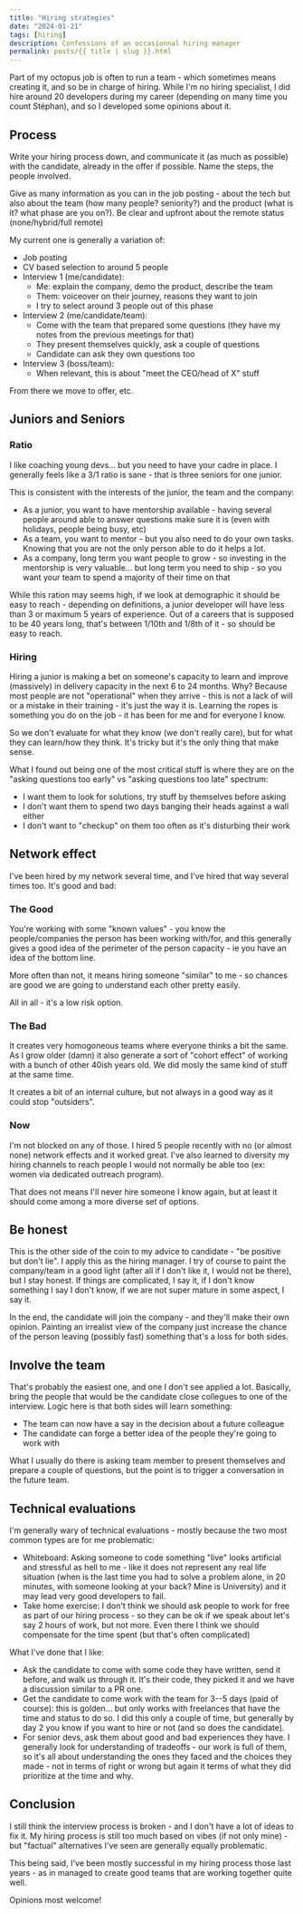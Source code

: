 ```yaml
---
title: "Hiring strategies"
date: "2024-01-21"
tags: [hiring]
description: Confessions of an occasionnal hiring manager
permalink: posts/{{ title | slug }}.html
---
```


Part of my octopus job is often to run a team - which sometimes means creating it, and so be in charge of hiring. While I'm no hiring specialist, I did hire around 20 developers during my career (depending on many time you count Stéphan), and so I developed some opinions about it.

## Process

Write your hiring process down, and communicate it (as much as possible) with the candidate, already in the offer if possible. Name the steps, the people involved.

Give as many information as you can in the job posting - about the tech but also about the team (how many people? seniority?) and the product (what is it? what phase are you on?). Be clear and upfront about the remote status (none/hybrid/full remote)

My current one is generally a variation of:

- Job posting
- CV based selection to around 5 people
- Interview 1 (me/candidate):
  - Me: explain the company, demo the product, describe the team
  - Them: voiceover on their journey, reasons they want to join
  - I try to select around 3 people out of this phase
- Interview 2 (me/candidate/team):
  - Come with the team that prepared some questions (they have my notes from the previous meetings for that)
  - They present themselves quickly, ask a couple of questions
  - Candidate can ask they own questions too
- Interview 3 (boss/team):
  - When relevant, this is about "meet the CEO/head of X" stuff

From there we move to offer, etc.

## Juniors and Seniors

### Ratio

I like coaching young devs... but you need to have your cadre in place. I generally feels like a 3/1 ratio is sane - that is three seniors for one junior.

This is consistent with the interests of the junior, the team and the company:

- As a junior, you want to have mentorship available - having several people around able to answer questions make sure it is (even with holidays, people being busy, etc)
- As a team, you want to mentor - but you also need to do your own tasks. Knowing that you are not the only person able to do it helps a lot.
- As a company, long term you want people to grow - so investing in the mentorship is very valuable... but long term you need to ship - so you want your team to spend a majority of their time on that

While this ration may seems high, if we look at demographic it should be easy to reach - depending on definitions, a junior developer will have less than 3 or maximum 5 years of experience. Out of a careers that is supposed to be 40 years long, that's between 1/10th and 1/8th of it - so should be easy to reach.

### Hiring

Hiring a junior is making a bet on someone's capacity to learn and improve (massively) in delivery capacity in the next 6 to 24 months. Why? Because most people are not "operational" when they arrive - this is not a lack of will or a mistake in their training - it's just the way it is. Learning the ropes is something you do on the job - it has been for me and for everyone I know.

So we don't evaluate for what they know (we don't really care), but for what they can learn/how they think. It's tricky but it's the only thing that make sense.

What I found out being one of the most critical stuff is where they are on the "asking questions too early" vs "asking questions too late" spectrum:

- I want them to look for solutions, try stuff by themselves before asking
- I don't want them to spend two days banging their heads against a wall either
- I don't want to "checkup" on them too often as it's disturbing their work

## Network effect

I've been hired by my network several time, and I've hired that way several times too. It's good and bad:

### The Good

You're working with some "known values" - you know the people/companies the person has been working with/for, and this generally gives a good idea of the perimeter of the person capacity - ie you have an idea of the bottom line.

More often than not, it means hiring someone "similar" to me - so chances are good we are going to understand each other pretty easily.

All in all - it's a low risk option.

### The Bad

It creates very homogoneous teams where everyone thinks a bit the same. As I grow older (damn) it also generate a sort of "cohort effect" of working with a bunch of other 40ish years old. We did mosly the same kind of stuff at the same time.

It creates a bit of an internal culture, but not always in a good way as it could stop "outsiders".

### Now

I'm not blocked on any of those. I hired 5 people recently with no (or almost none) network effects and it worked great. I've also learned to diversity my hiring channels to reach people I would not normally be able too (ex: women via dedicated outreach program).

That does not means I'll never hire someone I know again, but at least it should come among a more diverse set of options.

## Be honest

This is the other side of the coin to my advice to candidate - "be positive but don't lie". I apply this as the hiring manager. I try of course to paint the company/team in a good light (after all if I don't like it, I would not be there), but I stay honest. If things are complicated, I say it, if I don't know something I say I don't know, if we are not super mature in some aspect, I say it.

In the end, the candidate will join the company - and they'll make their own opinion. Painting an irrealist view of the company just increase the chance of the person leaving (possibly fast) something that's a loss for both sides.

## Involve the team

That's probably the easiest one, and one I don't see applied a lot. Basically, bring the people that would be the candidate close collegues to one of the interview. Logic here is that both sides will learn something:

- The team can now have a say in the decision about a future colleague
- The candidate can forge a better idea of the people they're going to work with

What I usually do there is asking team member to present themselves and prepare a couple of questions, but the point is to trigger a conversation in the future team.

## Technical evaluations

I'm generally wary of technical evaluations - mostly because the two most common types are for me problematic:

- Whiteboard: Asking someone to code something "live" looks artificial and stressful as hell to me - like it does not represent any real life situation (when is the last time you had to solve a problem alone, in 20 minutes, with someone looking at your back? Mine is University) and it may lead very good developers to fail.
- Take home exercise: I don't think we should ask people to work for free as part of our hiring process - so they can be ok if we speak about let's say 2 hours of work, but not more. Even there I think we should compensate for the time spent (but that's often complicated)

What I've done that I like:

- Ask the candidate to come with some code they have written, send it before, and walk us through it. It's their code, they picked it and we have a discussion similar to a PR one.
- Get the candidate to come work with the team for 3--5 days (paid of course): this is golden... but only works with freelances that have the time and status to do so. I did this only a couple of time, but generally by day 2 you know if you want to hire or not (and so does the candidate).
- For senior devs, ask them about good and bad experiences they have. I generally look for understanding of tradeoffs - our work is full of them, so it's all about understanding the ones they faced and the choices they made - not in terms of right or wrong but again it terms of what they did prioritize at the time and why.

## Conclusion

I still think the interview process is broken - and I don't have a lot of ideas to fix it. My hiring process is still too much based on vibes (if not only mine) - but "factual" alternatives I've seen are generally equally problematic.

This being said, I've been mostly successful in my hiring process those last years - as in managed to create good teams that are working together quite well.

Opinions most welcome!
